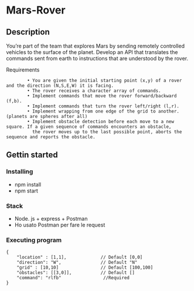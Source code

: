 # Mars-Rover
## Description 
You’re part of the team that explores Mars by sending remotely controlled vehicles to the surface of the planet. 
Develop an API that translates the commands sent from earth to instructions that are understood by the rover.

Requirements

            • You are given the initial starting point (x,y) of a rover and the direction (N,S,E,W) it is facing.
            • The rover receives a character array of commands.
            • Implement commands that move the rover forward/backward (f,b).
            • Implement commands that turn the rover left/right (l,r).
            • Implement wrapping from one edge of the grid to another. (planets are spheres after all)
            • Implement obstacle detection before each move to a new square. If a given sequence of commands encounters an obstacle, 
              the rover moves up to the last possible point, aborts the sequence and reports the obstacle.

## Gettin started 


### Installing
  * npm install 
  * npm start

### Stack
 * Node. js + express + Postman
 * Ho usato Postman per fare le request 

### Executing program

``` 
{
    "location" : [1,1],             // Default [0,0]
    "direction": "W",               // Default "N"
    "grid" : [10,10]                // Default [100,100]
    "obstacles": [[3,0]],           // Default []
    "command": "rlfb"                //Required
}
```
